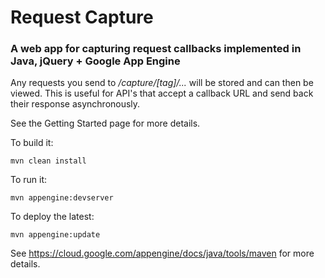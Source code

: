 # Request Capture
### A web app for capturing request callbacks implemented in Java, jQuery + Google App Engine

Any requests you send to */capture/[tag]/...* will be stored and can then be viewed.  This is useful for API's that accept a callback URL and send back their response asynchronously.

See the Getting Started page for more details.

To build it:
```
mvn clean install
```

To run it:
```
mvn appengine:devserver
```

To deploy the latest:
```
mvn appengine:update
```

See https://cloud.google.com/appengine/docs/java/tools/maven for more details.